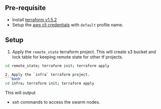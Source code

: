 ## Pre-requisite
- Install [terraform v1.5.2](https://www.terraform.io/downloads.html)
- Setup the [aws cli credentials](https://docs.aws.amazon.com/cli/latest/userguide/cli-chap-configure.html) with `default` profile name.

## Setup

1. Apply the `remote_state` terraform project. This will create s3 bucket and lock table for keeping remote state for other tf projects.
```bash
cd remote_state; terraform init; terraform apply

2. Apply the `infra` terraform project.
```bash
cd infra; terraform init; terraform apply
```
This will output
* ssh commands to access the swarm nodes.
